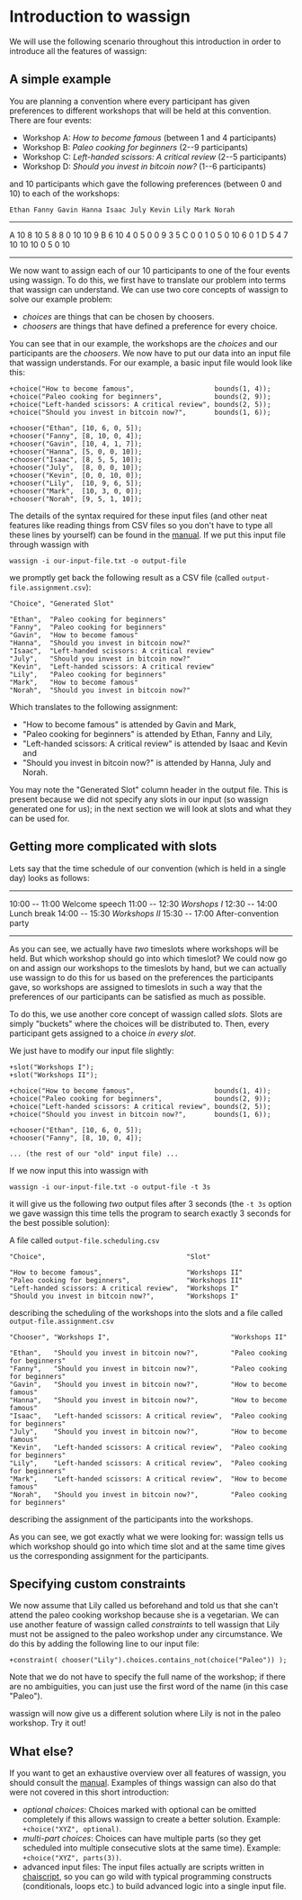 # Introduction to wassign

We will use the following scenario throughout this introduction in order to introduce all the features of wassign:

## A simple example

You are planning a convention where every participant has given preferences to different workshops that will be held at this convention. There are four events:

 - Workshop A: *How to become famous* (between 1 and 4 participants)
 - Workshop B: *Paleo cooking for beginners* (2--9 participants)
 - Workshop C: *Left-handed scissors: A critical review* (2--5 participants)
 - Workshop D: *Should you invest in bitcoin now?* (1--6 participants)

and 10 participants which gave the following preferences (between 0 and 10) to each of the workshops:

    Ethan Fanny Gavin Hanna Isaac July Kevin Lily Mark Norah
--- ----- ----- ----- ----- ----- ---- ----- ---- ---- -----
A   10    8     10    5     8     8    0     10   10   9
B   6     10    4     0     5     0    0     9    3    5
C   0     0     1     0     5     0    10    6    0    1
D   5     4     7     10    10    10   0     5    0    10
--- ----- ----- ----- ----- ----- ---- ----- ---- ---- -----

We now want to assign each of our 10 participants to one of the four events using wassign. To do this, we first have to translate our problem into terms that wassign can understand. We can use two core concepts of wassign to solve our example problem:

 - *choices* are things that can be chosen by choosers.
 - *choosers* are things that have defined a preference for every choice.

You can see that in our example, the workshops are the *choices* and our participants are the *choosers*. We now have to put our data into an input file that wassign understands. For our example, a basic input file would look like this:

```
+choice("How to become famous",                    bounds(1, 4));
+choice("Paleo cooking for beginners",             bounds(2, 9));
+choice("Left-handed scissors: A critical review", bounds(2, 5));
+choice("Should you invest in bitcoin now?",       bounds(1, 6));

+chooser("Ethan", [10, 6, 0, 5]);
+chooser("Fanny", [8, 10, 0, 4]);
+chooser("Gavin", [10, 4, 1, 7]);
+chooser("Hanna", [5, 0, 0, 10]);
+chooser("Isaac", [8, 5, 5, 10]);
+chooser("July",  [8, 0, 0, 10]);
+chooser("Kevin", [0, 0, 10, 0]);
+chooser("Lily",  [10, 9, 6, 5]);
+chooser("Mark",  [10, 3, 0, 0]);
+chooser("Norah", [9, 5, 1, 10]);
```

The details of the syntax required for these input files (and other neat features like reading things from CSV files so you don't have to type all these lines by yourself) can be found in the [manual](#using-wassign). If we put this input file through wassign with

```
wassign -i our-input-file.txt -o output-file
```

we promptly get back the following result as a CSV file (called `output-file.assignment.csv`):

```
"Choice", "Generated Slot"

"Ethan",  "Paleo cooking for beginners"
"Fanny",  "Paleo cooking for beginners"
"Gavin",  "How to become famous"
"Hanna",  "Should you invest in bitcoin now?"
"Isaac",  "Left-handed scissors: A critical review"
"July",   "Should you invest in bitcoin now?"
"Kevin",  "Left-handed scissors: A critical review"
"Lily",   "Paleo cooking for beginners"
"Mark",   "How to become famous"
"Norah",  "Should you invest in bitcoin now?"
```

Which translates to the following assignment:

- "How to become famous" is attended by Gavin and Mark,
- "Paleo cooking for beginners" is attended by Ethan, Fanny and Lily,
- "Left-handed scissors: A critical review" is attended by Isaac and Kevin and
- "Should you invest in bitcoin now?" is attended by Hanna, July and Norah.

You may note the "Generated Slot" column header in the output file. This is present because we did not specify any slots in our input (so wassign generated one for us); in the next section we will look at slots and what they can be used for.

## Getting more complicated with slots

Lets say that the time schedule of our convention (which is held in a single day) looks as follows:

-------------- ----------------------
10:00 -- 11:00 Welcome speech
11:00 -- 12:30 *Worshops I*
12:30 -- 14:00 Lunch break
14:00 -- 15:30 *Workshops II*
15:30 -- 17:00 After-convention party
-------------- ----------------------

As you can see, we actually have *two* timeslots where workshops will be held. But which workshop should go into which timeslot? We could now go on and assign our workshops to the timeslots by hand, but we can actually use wassign to do this for us based on the preferences the participants gave, so workshops are assigned to timeslots in such a way that the preferences of our participants can be satisfied as much as possible.

To do this, we use another core concept of wassign called *slots*. Slots are simply "buckets" where the choices will be distributed to. Then, every participant gets assigned to a choice *in every slot*. 

We just have to modify our input file slightly:

```
+slot("Workshops I");
+slot("Workshops II");

+choice("How to become famous",                    bounds(1, 4));
+choice("Paleo cooking for beginners",             bounds(2, 9));
+choice("Left-handed scissors: A critical review", bounds(2, 5));
+choice("Should you invest in bitcoin now?",       bounds(1, 6));

+chooser("Ethan", [10, 6, 0, 5]);
+chooser("Fanny", [8, 10, 0, 4]);

... (the rest of our "old" input file) ...
```
If we now input this into wassign with

```
wassign -i our-input-file.txt -o output-file -t 3s
```

it will give us the following *two* output files after 3 seconds (the `-t 3s` option we gave wassign this time tells the program to search exactly 3 seconds for the best possible solution):

A file called `output-file.scheduling.csv`

```
"Choice",                                   "Slot"

"How to become famous",                     "Workshops II"
"Paleo cooking for beginners",              "Workshops II"
"Left-handed scissors: A critical review",  "Workshops I"
"Should you invest in bitcoin now?",        "Workshops I"
```

describing the scheduling of the workshops into the slots and a file called `output-file.assignment.csv`

```
"Chooser", "Workshops I",                              "Workshops II"

"Ethan",   "Should you invest in bitcoin now?",        "Paleo cooking for beginners"
"Fanny",   "Should you invest in bitcoin now?",        "Paleo cooking for beginners"
"Gavin",   "Should you invest in bitcoin now?",        "How to become famous"
"Hanna",   "Should you invest in bitcoin now?",        "How to become famous"
"Isaac",   "Left-handed scissors: A critical review",  "Paleo cooking for beginners"
"July",    "Should you invest in bitcoin now?",        "How to become famous"
"Kevin",   "Left-handed scissors: A critical review",  "Paleo cooking for beginners"
"Lily",    "Left-handed scissors: A critical review",  "Paleo cooking for beginners"
"Mark",    "Left-handed scissors: A critical review",  "How to become famous"
"Norah",   "Should you invest in bitcoin now?",        "Paleo cooking for beginners"
```

describing the assignment of the participants into the workshops.

As you can see, we got exactly what we were looking for: wassign tells us which workshop should go into which time slot and at the same time gives us the corresponding assignment for the participants.

## Specifying custom constraints

We now assume that Lily called us beforehand and told us that she can't attend the paleo cooking workshop because she is a vegetarian. We can use another feature of wassign called *constraints* to tell wassign that Lily must not be assigned to the paleo workshop under any circumstance. We do this by adding the following line to our input file:

```
+constraint( chooser("Lily").choices.contains_not(choice("Paleo")) );
```

Note that we do not have to specify the full name of the workshop; if there are no ambiguities, you can just use the first word of the name (in this case "Paleo").

wassign will now give us a different solution where Lily is not in the paleo workshop. Try it out!

## What else?

If you want to get an exhaustive overview over all features of wassign, you should consult the [manual](#using-wassign). Examples of things wassign can also do that were not covered in this short introduction:

 - *optional choices*: Choices marked with optional can be omitted completely if this allows wassign to create a better solution. Example: `+choice("XYZ", optional)`.
 - *multi-part choices*: Choices can have multiple parts (so they get scheduled into multiple consecutive slots at the same time). Example: `+choice("XYZ", parts(3))`.
 - advanced input files: The input files actually are scripts written in [chaiscript](http://chaiscript.com/), so you can go wild with typical programming constructs (conditionals, loops etc.) to build advanced logic into a single input file.
